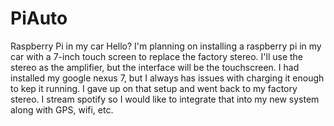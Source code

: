 # PiAuto
Raspberry Pi in my car
Hello? I'm planning on installing a raspberry pi in my car with a 7-inch touch screen to replace the factory stereo. I'll use the stereo as the amplifier, but the interface will be the touchscreen. I had installed my google nexus 7, but I always has issues with charging it enough to kep it running. I gave up on that setup and went back to my factory stereo. I stream spotify so I would like to integrate that into my new system along with GPS, wifi, etc.
